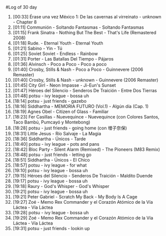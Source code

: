 #Log of 30 day

1. [00:33] Érase una vez México 1: De las cavernas al virreinato - unknown - Chapter 8
1. [01:11] Communión - Soltando Fantasmas - Soltando Fantasmas
1. [01:15] Frank Sinatra - Nothing But The Best - That's Life (Remastered 2008)
1. [01:18] Rude. - Eternal Youth - Eternal Youth
1. [01:21] Sabino - Yin - Tú
1. [01:25] Soviet Soviet - Endless - Rainbow
1. [01:31] Porter - Las Batallas Del Tiempo - Pájaros
1. [01:36] Alvinsch - Poco a Poco - Poco a poco
1. [01:40] Crosby, Stills & Nash - Poco a Poco - Guinnevere (2006 Remaster)
1. [01:40] Crosby, Stills & Nash - unknown - Guinnevere (2006 Remaster)
1. [01:45] City Girl - Neon Impasse - Ji-Eun's Sunset
1. [01:47] Héroes del Silencio - Senderos De Traición - Entre Dos Tierras
1. [01:48] potsu - ivy league - bossa uh
1. [18:14] potsu - just friends - gazebo
1. [18:16] Siddhartha - MEMORIA FUTURO (Vol.1) - Algún día (Cap. 1)
1. [18:19] Agnes Obel - Citizen of Glass - Familiar
1. [18:23] Fer Casillas - Nuevequince - Nuevequince (con Colores Santos, Taco Bambú, Pumcayó y Montebong)
1. [18:28] potsu - just friends - going home (con 増子奈保)
1. [18:31] Little Jesus - Río Salvaje - La Magia
1. [18:36] Siddhartha - Únicos - Tarde
1. [18:40] potsu - ivy league - pots and pans
1. [18:42] Bloc Party - Silent Alarm (Remixed) - The Pioneers (M83 Remix)
1. [18:48] potsu - just friends - letting go
1. [18:51] Siddhartha - Únicos - El Chico
1. [18:57] potsu - ivy league - for what
1. [19:10] potsu - ivy league - bossa uh
1. [19:15] Héroes del Silencio - Senderos De Traición - Maldito Duende
1. [19:17] potsu - ivy league - bossa uh
1. [19:18] Raury - God's Whisper - God's Whisper
1. [19:21] potsu - ivy league - bossa uh
1. [19:21] Peter Gabriel - Scratch My Back - My Body Is A Cage
1. [19:27] Zoé - Memo Rex Commander y el Corazón Atómico de la Vía Láctea - Vía Láctea
1. [19:28] potsu - ivy league - bossa uh
1. [19:29] Zoé - Memo Rex Commander y el Corazón Atómico de la Vía Láctea - Vía Láctea
1. [19:31] potsu - just friends - lookin up
